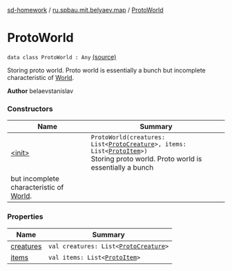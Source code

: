 [sd-homework](../../index.md) / [ru.spbau.mit.belyaev.map](../index.md) / [ProtoWorld](.)

# ProtoWorld

`data class ProtoWorld : Any` [(source)](https://github.com/StasBel/sd-homework/blob/Roguelike/src/main/kotlin/ru/spbau/mit/belyaev/map/Proto.kt#L30)

Storing proto world. Proto world is essentially a bunch
but incomplete characteristic of [World](#).

**Author**
belaevstanislav

### Constructors

| Name | Summary |
|---|---|
| [&lt;init&gt;](-init-.md) | `ProtoWorld(creatures: List<`[`ProtoCreature`](../-proto-creature/index.md)`>, items: List<`[`ProtoItem`](../-proto-item/index.md)`>)`<br>Storing proto world. Proto world is essentially a bunch
but incomplete characteristic of [World](#). |

### Properties

| Name | Summary |
|---|---|
| [creatures](creatures.md) | `val creatures: List<`[`ProtoCreature`](../-proto-creature/index.md)`>` |
| [items](items.md) | `val items: List<`[`ProtoItem`](../-proto-item/index.md)`>` |
